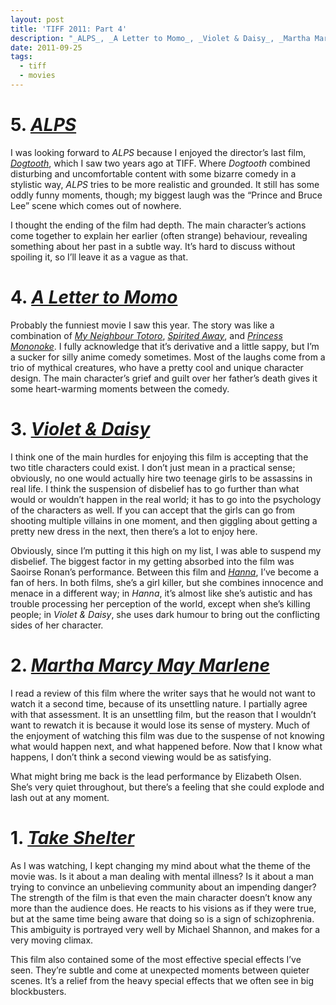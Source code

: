 ```yaml
---
layout: post
title: 'TIFF 2011: Part 4'
description: "_ALPS_, _A Letter to Momo_, _Violet & Daisy_, _Martha Marcy May Marlene_, _Take Shelter_"
date: 2011-09-25
tags:
  - tiff
  - movies
---
```


# 5. [_ALPS_](http://www.imdb.com/title/tt1859446/)
  
I was looking forward to _ALPS_ because I enjoyed the director’s last film, _[Dogtooth](http://www.imdb.com/title/tt1379182/)_, which I saw two years ago at TIFF. Where _Dogtooth_ combined disturbing and uncomfortable content with some bizarre comedy in a stylistic way, _ALPS_ tries to be more realistic and grounded. It still has some oddly funny moments, though; my biggest laugh was the “Prince and Bruce Lee” scene which comes out of nowhere.  
  
I thought the ending of the film had depth. The main character’s actions come together to explain her earlier (often strange) behaviour, revealing something about her past in a subtle way. It’s hard to discuss without spoiling it, so I’ll leave it as a vague as that.  
  
# 4. [_A Letter to Momo_](http://www.imdb.com/title/tt1853614/)
  
Probably the funniest movie I saw this year. The story was like a combination of _[My Neighbour Totoro](http://www.imdb.com/title/tt0096283/)_, _[Spirited Away](http://www.imdb.com/title/tt0245429/)_, and _[Princess Mononoke](http://www.imdb.com/title/tt0119698/)_. I fully acknowledge that it’s derivative and a little sappy, but I’m a sucker for silly anime comedy sometimes. Most of the laughs come from a trio of mythical creatures, who have a pretty cool and unique character design. The main character’s grief and guilt over her father’s death gives it some heart-warming moments between the comedy.  

# 3. [_Violet & Daisy_](http://www.imdb.com/title/tt1634136/)
  
I think one of the main hurdles for enjoying this film is accepting that the two title characters could exist. I don’t just mean in a practical sense; obviously, no one would actually hire two teenage girls to be assassins in real life. I think the suspension of disbelief has to go further than what would or wouldn’t happen in the real world; it has to go into the psychology of the characters as well. If you can accept that the girls can go from shooting multiple villains in one moment, and then giggling about getting a pretty new dress in the next, then there’s a lot to enjoy here.  
  
Obviously, since I’m putting it this high on my list, I was able to suspend my disbelief. The biggest factor in my getting absorbed into the film was Saoirse Ronan’s performance. Between this film and _[Hanna](http://www.imdb.com/title/tt0993842/)_, I’ve become a fan of hers. In both films, she’s a girl killer, but she combines innocence and menace in a different way; in _Hanna_, it’s almost like she’s autistic and has trouble processing her perception of the world, except when she’s killing people; in _Violet & Daisy_, she uses dark humour to bring out the conflicting sides of her character.
  
# 2. [_Martha Marcy May Marlene_](http://www.imdb.com/title/tt1441326/)
  
I read a review of this film where the writer says that he would not want to watch it a second time, because of its unsettling nature. I partially agree with that assessment. It is an unsettling film, but the reason that I wouldn’t want to rewatch it is because it would lose its sense of mystery. Much of the enjoyment of watching this film was due to the suspense of not knowing what would happen next, and what happened before. Now that I know what happens, I don’t think a second viewing would be as satisfying.  
  
What might bring me back is the lead performance by Elizabeth Olsen. She’s very quiet throughout, but there’s a feeling that she could explode and lash out at any moment.  
  
# 1. [_Take Shelter_](http://www.imdb.com/title/tt1675192/)
  
As I was watching, I kept changing my mind about what the theme of the movie was. Is it about a man dealing with mental illness? Is it about a man trying to convince an unbelieving community about an impending danger? The strength of the film is that even the main character doesn’t know any more than the audience does. He reacts to his visions as if they were true, but at the same time being aware that doing so is a sign of schizophrenia. This ambiguity is portrayed very well by Michael Shannon, and makes for a very moving climax.  
  
This film also contained some of the most effective special effects I’ve seen. They’re subtle and come at unexpected moments between quieter scenes. It’s a relief from the heavy special effects that we often see in big blockbusters.

